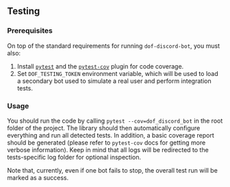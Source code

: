 ## Testing

### Prerequisites

On top of the standard requirements for running `dof-discord-bot`, you must also:

1. Install [`pytest`][1] and the [`pytest-cov`][2] plugin for code coverage.
2. Set `DOF_TESTING_TOKEN` environment variable, which will be used to load a secondary bot used to simulate a real user
and perform integration tests.

### Usage

You should run the code by calling `pytest --cov=dof_discord_bot` in the root folder of the project. The library should
then automatically configure everything and run all detected tests. In addition, a basic coverage report should be
generated (please refer to `pytest-cov` docs for getting more verbose information). Keep in mind that all logs will be
redirected to the tests-specific log folder for optional inspection.

Note that, currently, even if one bot fails to stop, the overall test run will be marked as a success.

[1]: https://docs.pytest.org/en/stable/getting-started.html
[2]: https://pypi.org/project/pytest-cov/